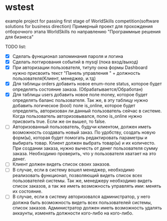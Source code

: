 # wstest
example project for passing first stage of WorldSkills competition(software solutions for business direction)
Примерный проект для прохождения отборочного этапа WorldSkills по направлению "Программные решения для бизнеса"


TODO list:
- [x] Сделать функционал запоминания пароля и логина 
- [x] Сделать логгирования событий в mysql (пока вход/выход)
- [x] При авторизации пользователя, титулу окна формы Dashboard нужно присвоить текст "Панель управления " + должность пользователя(Клиент, менеджер, и.тд)
- [x] Для таблицы orders добавить новое enum-поле status, которое будет определять состояние заказа. (Обрабатывается/Обработан)
- [x] Для таблицы users добавить новое поле money, которое будет определять баланс пользователя. Так же, в эту таблицу нужно добавить логическое (bool) поле is_online, которое будет определять, авторизован ли данный пользователь сейчас в системе. Когда пользователь авторизовывался, полю is_online нужно присвоить true. Если же он вышел, то false.
- [ ] Авторизованный пользователь, будучи клиентом, должен иметь возможность создавать новый заказ. По удобству, создать новую форм(ы), которая будет помогать редактировать параметры и выбирать товар. Клиент должен выбрать товар(ы) и их количесто. При создании заказа, нужно вычесть от денег пользователя сумму заказа. Необходимо проверить, что у пользователя хватает на это денег.
- [ ] Клиент должен видеть список своих заказов.
- [ ] В случае, если в систему вошел менеджер, необходимо реализовать функционал, позволяющий видеть список всех пользователей системы. Так же, менеджеру необходимо видеть список заказов, а так же иметь возможность управлять ими: менять их состояние.
- [ ] В случае, если в систему авторизовался администратор, у него должна быть возможность видеть всех пользователей системы, список заказов. Администратор должен иметь возможность удалять аккаунты, изменять должности кого-либо на кого-либо.
